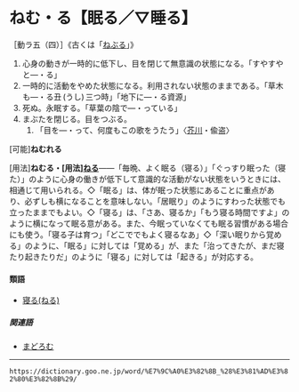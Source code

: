# ねむ・る【眠る／▽睡る】

［動ラ五（四）］《古くは「[ねぶる](https://dictionary.goo.ne.jp/word/%E7%9C%A0%E3%82%8B_%28%E3%81%AD%E3%81%B6%E3%82%8B%29/#jn-170630)」》
1. 心身の動きが一時的に低下し、目を閉じて無意識の状態になる。「すやすやと―・る」
2. 一時的に活動をやめた状態になる。利用されない状態のままである。「草木も―・る丑 (うし) 三つ時」「地下に―・る資源」
3. 死ぬ。永眠する。「草葉の陰で―・っている」
4. まぶたを閉じる。目をつぶる。    
    1.  「目を―・って、何度もこの歌をうたう」〈[芥川](https://dictionary.goo.ne.jp/word/person/%E8%8A%A5%E5%B7%9D%E7%AB%9C%E4%B9%8B%E4%BB%8B/#jn-2828)・偸盗〉
        

\[可能\]**ねむれる**

\[用法\]**ねむる・\[用法\][ねる](https://dictionary.goo.ne.jp/word/%E5%AF%9D%E3%82%8B/#jn-170812)**――「毎晩、よく眠る（寝る）」「ぐっすり眠った（寝た）」のように心身の働きが低下して意識的な活動がない状態をいうときには、相通じて用いられる。◇「眠る」は、体が眠った状態にあることに重点があり、必ずしも横になることを意味しない。「居眠り」のようにすわった状態でも立ったままでもよい。◇「寝る」は、「さあ、寝るか」「もう寝る時間ですよ」のように横になって眠る意がある。また、今眠っていなくても眠る習慣がある場合にも使う。「寝る子は育つ」「どこででもよく寝るなあ」◇「深い眠りから覚める」のように、「眠る」に対しては「覚める」が、また「治ってきたが、まだ寝たり起きたりだ」のように「寝る」に対しては「起きる」が対応する。

#### 類語

-   [寝る(ねる)](https://dictionary.goo.ne.jp/word/%E5%AF%9D%E3%82%8B/#jn-170812)

##### 関連語

-   [まどろむ](https://dictionary.goo.ne.jp/word/%E5%BE%AE%E7%9D%A1%E3%82%80/#jn-209136)

---
`https://dictionary.goo.ne.jp/word/%E7%9C%A0%E3%82%8B_%28%E3%81%AD%E3%82%80%E3%82%8B%29/`